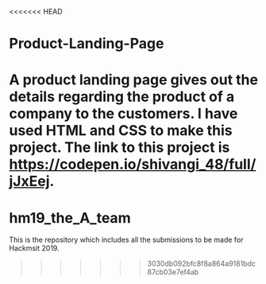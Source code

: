 <<<<<<< HEAD
# Product-Landing-Page
A product landing page gives out the details regarding the product of a company to the customers.
I have used HTML and CSS to make this project.
The link to this project is https://codepen.io/shivangi_48/full/jJxEej.
=======
# hm19_the_A_team
This is the repository which includes all the submissions to be made for Hackmsit 2019.
>>>>>>> 3030db092bfc8f8a864a9181bdc87cb03e7ef4ab
